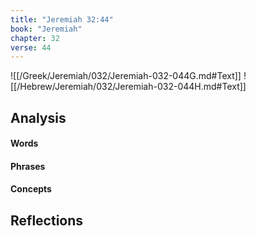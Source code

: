 ```yaml
---
title: "Jeremiah 32:44"
book: "Jeremiah"
chapter: 32
verse: 44
---
```

![[/Greek/Jeremiah/032/Jeremiah-032-044G.md#Text]]
![[/Hebrew/Jeremiah/032/Jeremiah-032-044H.md#Text]]

## Analysis

#### Words

#### Phrases

#### Concepts

## Reflections
